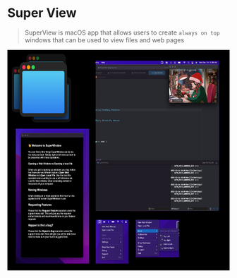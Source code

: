 # Super View

> SuperView is macOS app that allows users to create `always on top` windows that can be used to view files and web pages


<img height = "500" src = "https://github.com/JoeManto/super-view/blob/development/res/super-view-res.png"/>
